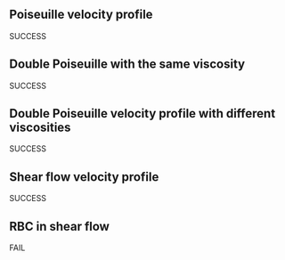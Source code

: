 ## Poiseuille velocity profile
SUCCESS
## Double Poiseuille with the same viscosity
SUCCESS
## Double Poiseuille velocity profile with different viscosities
SUCCESS
## Shear flow velocity profile
SUCCESS
## RBC in shear flow
FAIL
